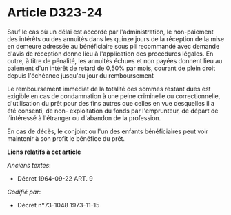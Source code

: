 # Article D323-24

Sauf le cas où un délai est accordé par l'administration, le non-paiement des intérêts ou des annuités dans les quinze jours
de la réception de la mise en demeure adressée au bénéficiaire sous pli recommandé avec demande d'avis de réception donne
lieu à l'application des procédures légales. En outre, à titre de pénalité, les annuités échues et non payées donnent lieu au
paiement d'un intérêt de retard de 0,50% par mois, courant de plein droit depuis l'échéance jusqu'au jour du remboursement

Le remboursement immédiat de la totalité des sommes restant dues est exigible en cas de condamnation à une peine criminelle
ou correctionnelle, d'utilisation du prêt pour des fins autres que celles en vue desquelles il a été consenti, de non-
exploitation du fonds par l'emprunteur, de départ de l'intéressé à l'étranger ou d'abandon de la profession.

En cas de décès, le conjoint ou l'un des enfants bénéficiaires peut voir maintenir à son profit le bénéfice du prêt.

**Liens relatifs à cet article**

_Anciens textes_:

  - Décret  1964-09-22 ART. 9

_Codifié par_:

  - Décret n°73-1048 1973-11-15
